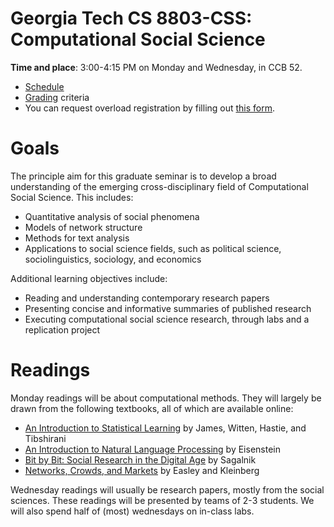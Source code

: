 Georgia Tech CS 8803-CSS: Computational Social Science
============

**Time and place**: 3:00-4:15 PM on Monday and Wednesday, in CCB 52.

- [Schedule](https://docs.google.com/spreadsheets/d/1O9pofBgcqhAE7Oz9cw5XoSMu18jrR49e9O-I0xfu7OU)
- [Grading](grading.md) criteria
- You can request overload registration by filling out [this form](https://goo.gl/forms/L9o3vQC0kNy8q3RK2).

# Goals

The principle aim for this graduate seminar is to develop a broad
understanding of the emerging cross-disciplinary field of Computational Social Science.
This includes:
+ Quantitative analysis of social phenomena
+ Models of network structure
+ Methods for text analysis
+ Applications to social science fields, such as political science, sociolinguistics, sociology, and economics

Additional learning objectives include:
- Reading and understanding contemporary research papers
- Presenting concise and informative summaries of published research
- Executing computational social science research, through labs and a replication project

# Readings

Monday readings will be about computational methods. They will largely be drawn from the following textbooks, all of which are available online:

- [An Introduction to Statistical Learning](http://www-bcf.usc.edu/~gareth/ISL/) by James, Witten, Hastie, and Tibshirani
- [An Introduction to Natural Language Processing](https://github.com/jacobeisenstein/gt-nlp-class/tree/master/notes) by Eisenstein
- [Bit by Bit: Social Research in the Digital Age](http://www.bitbybitbook.com/) by Sagalnik
- [Networks, Crowds, and Markets](http://www.cs.cornell.edu/home/kleinber/networks-book/) by Easley and Kleinberg

Wednesday readings will usually be research papers, mostly from the social sciences. These readings will be presented by teams of 2-3 students. We will also spend half of (most) wednesdays on in-class labs.
